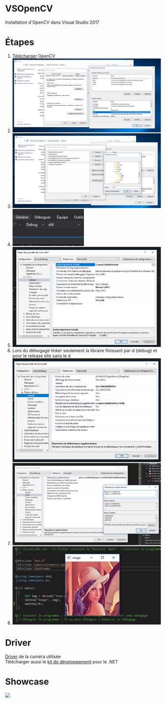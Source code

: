 # VSOpenCV
Installation d'OpenCV dans Visual Studio 2017

# Étapes

1. [Télécharger](https://opencv.org/releases.html) OpenCV 
2. ![](pictures/0.PNG)
3. ![](pictures/1.PNG)
4. ![](pictures/2.PNG)
5. ![](pictures/3.PNG)
6. Lors du débogage linker seulement la libraire finissant par d (debug) et pour le release elle sans le d\
![](pictures/4.PNG)
7. ![](pictures/5.PNG)
8. ![](pictures/6.PNG)   



# Driver

[Driver](https://www.theimagingsource.com/support/downloads-for-windows/device-drivers/icwdmgigetis/) de la caméra utilisée   
Télécharger aussi le [kit de développement](https://www.theimagingsource.com/support/downloads-for-windows/software-development-kits-sdks/icimagingcontrol/) pour le .NET 

# Showcase

![](pictures/colourContour.PNG)
